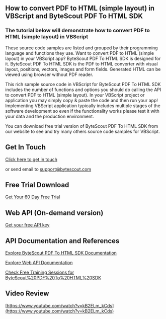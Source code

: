 ## How to convert PDF to HTML (simple layout) in VBScript and ByteScout PDF To HTML SDK

### The tutorial below will demonstrate how to convert PDF to HTML (simple layout) in VBScript

These source code samples are listed and grouped by their programming language and functions they use. Want to convert PDF to HTML (simple layout) in your VBScript app? ByteScout PDF To HTML SDK is designed for it. ByteScout PDF To HTML SDK is the PDF to HTML converter with visual layout, positions, vectors, images and form fields. Generated HTML can be viewed using browser without PDF reader.

This rich sample source code in VBScript for ByteScout PDF To HTML SDK includes the number of functions and options you should do calling the API to convert PDF to HTML (simple layout). In your VBScript project or application you may simply copy & paste the code and then run your app! Implementing VBScript application typically includes multiple stages of the software development so even if the functionality works please test it with your data and the production environment.

You can download free trial version of ByteScout PDF To HTML SDK from our website to see and try many others source code samples for VBScript.

## Get In Touch

[Click here to get in touch](https://bytescout.zendesk.com/hc/en-us/requests/new?subject=ByteScout%20PDF%20To%20HTML%20SDK%20Question)

or send email to [support@bytescout.com](mailto:support@bytescout.com?subject=ByteScout%20PDF%20To%20HTML%20SDK%20Question) 

## Free Trial Download

[Get Your 60 Day Free Trial](https://bytescout.com/download/web-installer?utm_source=github-readme)

## Web API (On-demand version)

[Get your free API key](https://pdf.co/documentation/api?utm_source=github-readme)

## API Documentation and References

[Explore ByteScout PDF To HTML SDK Documentation](https://bytescout.com/documentation/index.html?utm_source=github-readme)

[Explore Web API Documentation](https://pdf.co/documentation/api?utm_source=github-readme)

[Check Free Training Sessions for ByteScout%20PDF%20To%20HTML%20SDK](https://academy.bytescout.com/)

## Video Review

[https://www.youtube.com/watch?v=kB2ELm_kCds](https://www.youtube.com/watch?v=kB2ELm_kCds)